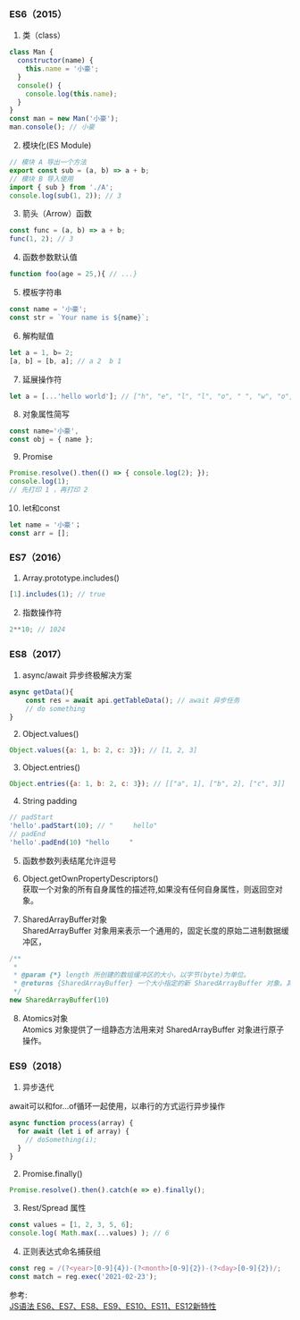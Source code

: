 




### ES6（2015）
1. 类（class）
```js
class Man {
  constructor(name) {
    this.name = '小豪';
  }
  console() {
    console.log(this.name);
  }
}
const man = new Man('小豪');
man.console(); // 小豪
```

2. 模块化(ES Module)
```js
// 模块 A 导出一个方法
export const sub = (a, b) => a + b;
// 模块 B 导入使用
import { sub } from './A';
console.log(sub(1, 2)); // 3
```

3. 箭头（Arrow）函数
```js
const func = (a, b) => a + b;
func(1, 2); // 3
```

4. 函数参数默认值
```js
function foo(age = 25,){ // ...}
```

5. 模板字符串
```js
const name = '小豪';
const str = `Your name is ${name}`;
```

6. 解构赋值
```js
let a = 1, b= 2;
[a, b] = [b, a]; // a 2  b 1
```

7. 延展操作符
```js
let a = [...'hello world']; // ["h", "e", "l", "l", "o", " ", "w", "o", "r", "l", "d"]
```

8. 对象属性简写
```js
const name='小豪',
const obj = { name };
```

9. Promise
```js
Promise.resolve().then(() => { console.log(2); });
console.log(1);
// 先打印 1 ，再打印 2
```

10. let和const
```js
let name = '小豪'；
const arr = [];
```
### ES7（2016）
1. Array.prototype.includes()
```js
[1].includes(1); // true
```

2. 指数操作符
```js
2**10; // 1024
```

### ES8（2017）
1. async/await
异步终极解决方案
```js
async getData(){
    const res = await api.getTableData(); // await 异步任务
    // do something    
}
```

2. Object.values()

```js
Object.values({a: 1, b: 2, c: 3}); // [1, 2, 3]
```
3. Object.entries()
```js
Object.entries({a: 1, b: 2, c: 3}); // [["a", 1], ["b", 2], ["c", 3]]
```

4. String padding
```js
// padStart
'hello'.padStart(10); // "     hello"
// padEnd
'hello'.padEnd(10) "hello     "
```
5. 函数参数列表结尾允许逗号

6. Object.getOwnPropertyDescriptors()   
获取一个对象的所有自身属性的描述符,如果没有任何自身属性，则返回空对象。

7. SharedArrayBuffer对象    
SharedArrayBuffer 对象用来表示一个通用的，固定长度的原始二进制数据缓冲区，
```js
/**
 * 
 * @param {*} length 所创建的数组缓冲区的大小，以字节(byte)为单位。  
 * @returns {SharedArrayBuffer} 一个大小指定的新 SharedArrayBuffer 对象。其内容被初始化为 0。
 */
new SharedArrayBuffer(10)
```
8. Atomics对象          
Atomics 对象提供了一组静态方法用来对 SharedArrayBuffer 对象进行原子操作。


### ES9（2018）

1. 异步迭代

await可以和for...of循环一起使用，以串行的方式运行异步操作
```js
async function process(array) {
  for await (let i of array) {
    // doSomething(i);
  }
}
```
2. Promise.finally()

```js
Promise.resolve().then().catch(e => e).finally();
```

3. Rest/Spread 属性
```js
const values = [1, 2, 3, 5, 6];
console.log( Math.max(...values) ); // 6
```

4. 正则表达式命名捕获组
```js
const reg = /(?<year>[0-9]{4})-(?<month>[0-9]{2})-(?<day>[0-9]{2})/;
const match = reg.exec('2021-02-23');
```




参考:   
[JS语法 ES6、ES7、ES8、ES9、ES10、ES11、ES12新特性](https://segmentfault.com/a/1190000039272641)